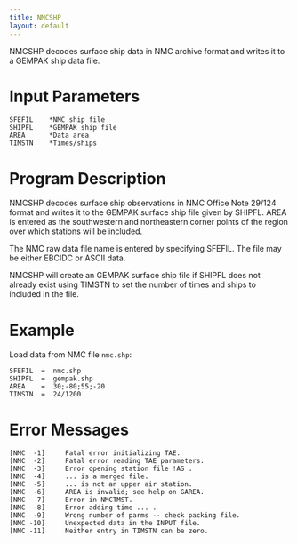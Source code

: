 ```yaml
---
title: NMCSHP
layout: default
---
```


NMCSHP decodes surface ship data in NMC archive
format and writes it to a GEMPAK ship data file.
                                                                            
                                                                            
# Input Parameters                                                                
	                                                                            
	SFEFIL    *NMC ship file
	SHIPFL    *GEMPAK ship file
	AREA      *Data area                                                        
	TIMSTN    *Times/ships
	                                                                            
	                                                                            
# Program Description                                                             
                                                                            
NMCSHP decodes surface ship observations in NMC Office
Note 29/124 format and writes it to the GEMPAK surface
ship file given by SHIPFL.  AREA is entered as the
southwestern and northeastern corner points of the
region over which stations will be included.

The NMC raw data file name is entered by specifying SFEFIL.
The file may be either EBCIDC or ASCII data.

NMCSHP will create an GEMPAK surface ship file if SHIPFL
does not already exist using TIMSTN to set the number
of times and ships to included in the file.
                                                                            
                                                                            
# Example
 
Load data from NMC file `nmc.shp`:
                                                                        
    SFEFIL  =  nmc.shp
    SHIPFL  =  gempak.shp
    AREA    =  30;-80;55;-20
    TIMSTN  =  24/1200
                                                                            
                                                                        
# Error Messages                                                                  
                                                                                
	[NMC  -1]     Fatal error initializing TAE.                               
	[NMC  -2]     Fatal error reading TAE parameters.                         
	[NMC  -3]     Error opening station file !AS .
	[NMC  -4]     ... is a merged file.
	[NMC  -5]     ... is not an upper air station.
	[NMC  -6]     AREA is invalid; see help on GAREA.
	[NMC  -7]     Error in NMCTMST.
	[NMC  -8]     Error adding time ... .
	[NMC  -9]     Wrong number of parms -- check packing file.
	[NMC -10]     Unexpected data in the INPUT file.
	[NMC -11]     Neither entry in TIMSTN can be zero.

